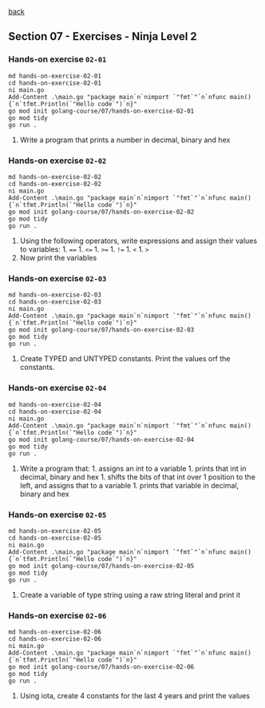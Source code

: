 [back](../LOCAL_NOTES.md)

## Section 07 - Exercises - Ninja Level 2
### Hands-on exercise `02-01`
```
md hands-on-exercise-02-01
cd hands-on-exercise-02-01
ni main.go
Add-Content .\main.go "package main`n`nimport `"fmt`"`n`nfunc main() {`n`tfmt.Println(`"Hello code`")`n}"
go mod init golang-course/07/hands-on-exercise-02-01
go mod tidy
go run .
```
  1. Write a program that prints a number in decimal, binary and hex
### Hands-on exercise `02-02`
```
md hands-on-exercise-02-02
cd hands-on-exercise-02-02
ni main.go
Add-Content .\main.go "package main`n`nimport `"fmt`"`n`nfunc main() {`n`tfmt.Println(`"Hello code`")`n}"
go mod init golang-course/07/hands-on-exercise-02-02
go mod tidy
go run .
```
  1. Using the following operators, write expressions and assign their values to variables:
    1. `==`
    1. `<=`
    1. `>=`
    1. `!=`
    1. `<`
    1. `>`
  1. Now print the variables
### Hands-on exercise `02-03`
```
md hands-on-exercise-02-03
cd hands-on-exercise-02-03
ni main.go
Add-Content .\main.go "package main`n`nimport `"fmt`"`n`nfunc main() {`n`tfmt.Println(`"Hello code`")`n}"
go mod init golang-course/07/hands-on-exercise-02-03
go mod tidy
go run .
```
  1. Create TYPED and UNTYPED constants. Print the values orf the constants.
### Hands-on exercise `02-04`
```
md hands-on-exercise-02-04
cd hands-on-exercise-02-04
ni main.go
Add-Content .\main.go "package main`n`nimport `"fmt`"`n`nfunc main() {`n`tfmt.Println(`"Hello code`")`n}"
go mod init golang-course/07/hands-on-exercise-02-04
go mod tidy
go run .
```
  1. Write a program that:
    1. assigns an int to a variable
    1. prints that int in decimal, binary and hex
    1. shifts the bits of that int  over 1 position to the left, and assigns that to a variable
    1. prints that variable in decimal, binary and hex
### Hands-on exercise `02-05`
```
md hands-on-exercise-02-05
cd hands-on-exercise-02-05
ni main.go
Add-Content .\main.go "package main`n`nimport `"fmt`"`n`nfunc main() {`n`tfmt.Println(`"Hello code`")`n}"
go mod init golang-course/07/hands-on-exercise-02-05
go mod tidy
go run .
```
  1. Create a variable of type string using a raw string literal and print it
### Hands-on exercise `02-06`
```
md hands-on-exercise-02-06
cd hands-on-exercise-02-06
ni main.go
Add-Content .\main.go "package main`n`nimport `"fmt`"`n`nfunc main() {`n`tfmt.Println(`"Hello code`")`n}"
go mod init golang-course/07/hands-on-exercise-02-06
go mod tidy
go run .
```
  1. Using iota, create 4 constants for the last 4 years and print the values